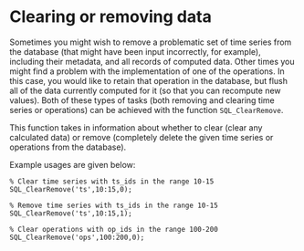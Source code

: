 # Clearing or removing data

Sometimes you might wish to remove a problematic set of time series from the database \(that might have been input incorrectly, for example\), including their metadata, and all records of computed data. Other times you might find a problem with the implementation of one of the operations. In this case, you would like to retain that operation in the database, but flush all of the data currently computed for it \(so that you can recompute new values\). Both of these types of tasks \(both removing and clearing time series or operations\) can be achieved with the function `SQL_ClearRemove`.

This function takes in information about whether to clear \(clear any calculated data\) or remove \(completely delete the given time series or operations from the database\).

Example usages are given below:

```text
% Clear time series with ts_ids in the range 10-15
SQL_ClearRemove('ts',10:15,0);

% Remove time series with ts_ids in the range 10-15
SQL_ClearRemove('ts',10:15,1);

% Clear operations with op_ids in the range 100-200
SQL_ClearRemove('ops',100:200,0);
```

